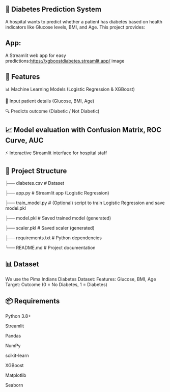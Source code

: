 
## 🏥 Diabetes Prediction System
A hospital wants to predict whether a patient has diabetes based on health indicators like Glucose levels, BMI, and Age. This project provides:

## App:

A Streamlit web app for easy predictions:https://xgboostdiabetes.streamlit.app/ image

## 🚀 Features

📊 Machine Learning Models (Logistic Regression & XGBoost)

🧾 Input patient details (Glucose, BMI, Age)

🔍 Predicts outcome (Diabetic / Not Diabetic)

## 📈 Model evaluation with Confusion Matrix, ROC Curve, AUC
⚡ Interactive Streamlit interface for hospital staff

## 📂 Project Structure
├── diabetes.csv              # Dataset

├── app.py                    # Streamlit app (Logistic Regression)

├── train_model.py            # (Optional) script to train Logistic Regression and save model.pkl

├── model.pkl                 # Saved trained model (generated)

├── scaler.pkl                # Saved scaler (generated)

├── requirements.txt          # Python dependencies

└── README.md                 # Project documentation

## 📊 Dataset
We use the Pima Indians Diabetes Dataset:
Features: Glucose, BMI, Age
Target: Outcome (0 = No Diabetes, 1 = Diabetes)

## 📦 Requirements

Python 3.8+

Streamlit

Pandas

NumPy

scikit-learn

XGBoost

Matplotlib

Seaborn
